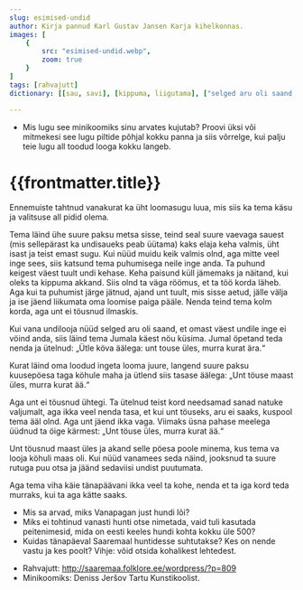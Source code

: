 ```yaml
---
slug: esimised-undid
author: Kirja pannud Karl Gustav Jansen Karja kihelkonnas.
images: [
    {
        src: "esimised-undid.webp",
        zoom: true
    }
]
tags: [rahvajutt]
dictionary: [[sau, savi], [kippuma, liigutama], ["selged aru oli saand, et omast väest", "oli selgelt mõistnud, et oma jõuga"], [touse, tõuse], [langend, heitnud], [sanad, sõnad], [vaga, vakka], [kärmest, valjusti], ["viha käie ta kohe", "viha käivat tema vastu, s.t olevat tema peale vihane"]]

---
```


<details-wrapper summary="Enne lugemist:">

- Mis lugu see minikoomiks sinu arvates kujutab? Proovi üksi või mitmekesi see lugu piltide põhjal kokku panna ja siis võrrelge, kui palju teie lugu all toodud looga kokku langeb.

</details-wrapper>

<h1 class="story-h1">
    {{frontmatter.title}}
</h1>

Ennemuiste tahtnud vanakurat ka üht loomasugu luua, mis siis ka tema käsu ja valitsuse all pidid olema.

Tema läind ühe suure paksu metsa sisse, teind seal suure vaevaga sauest (mis sellepärast ka undisaueks peab üütama) kaks elaja keha valmis, üht isast ja teist emast sugu. Kui nüüd muidu keik valmis olnd, aga mitte veel inge sees, siis katsund tema puhumisega neile inge anda. Ta puhund keigest väest tuult undi kehase. Keha paisund küll jämemaks ja näitand, kui oleks ta kippuma akkand. Siis olnd ta väga röömus, et ta töö korda läheb. Aga kui ta puhumist järge jätnud, ajand unt tuult, mis sisse aetud, jälle välja ja ise jäend liikumata oma loomise paiga pääle. Nenda teind tema kolm korda, aga unt ei töusnud ilmaskis.

Kui vana undilooja nüüd selged aru oli saand, et omast väest undile inge ei vöind anda, siis läind tema Jumala käest nöu küsima. Jumal öpetand teda nenda ja ütelnud: „Ütle köva äälega: unt touse üles, murra kurat ära.“

Kurat läind oma loodud ingeta looma juure, langend suure paksu kuusepöesa taga köhule maha ja ütlend siis tasase äälega: „Unt töuse maast üles, murra kurat ää.“

Aga unt ei töusnud ühtegi. Ta ütelnud teist kord needsamad sanad natuke valjumalt, aga ikka veel nenda tasa, et kui unt töuseks, aru ei saaks, kuspool tema ääl olnd. Aga unt jäend ikka vaga. Viimaks üsna pahase meelega üüdnud ta öige kärmest: „Unt töuse üles, murra kurat ää.“

Unt töusnud maast üles ja akand selle pöesa poole minema, kus tema va looja köhuli maas oli. Kui nüüd vanamees seda näind, jooksnud ta suure rutuga puu otsa ja jäänd sedaviisi undist puutumata.

Aga tema viha käie tänapäävani ikka veel ta kohe, nenda et ta iga kord teda murraks, kui ta aga kätte saaks.

<story-author :author="frontmatter.author" :origin="frontmatter.origin" />
<story-dictionary :terms="frontmatter.dictionary" />

<details-wrapper summary="Mis mõtted tekkisid?">

- Mis sa arvad, miks Vanapagan just hundi lõi?
- Miks ei tohtinud vanasti hunti otse nimetada, vaid tuli kasutada peitenimesid, mida on eesti keeles hundi kohta kokku üle 500?
- Kuidas tänapäeval Saaremaal huntidesse suhtutakse? Kes on nende vastu ja kes poolt? Vihje: võid otsida kohalikest lehtedest.

</details-wrapper>


<details-wrapper summary="Allikad" class="text-sm" icon="IconSources">

- Rahvajutt: http://saaremaa.folklore.ee/wordpress/?p=809
- Minikoomiks: Deniss Jeršov Tartu Kunstikoolist.

</details-wrapper>

